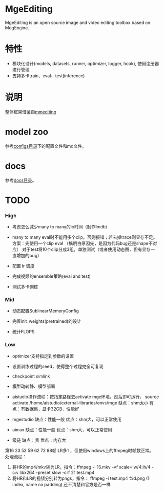 # MgeEditing
MgeEditing is an open source image and video editing toolbox based on MegEngine.

# 特性
* 模块化设计(models, datasets, runner, optimizer, logger, hook), 使用注册器进行管理
* 支持多卡train、eval、test(inference)

# 说明
整体框架借鉴自[mmediting](https://github.com/open-mmlab/mmediting)  

# model zoo
参考[configs目录](https://github.com/Feynman1999/MgeEditing/tree/master/configs)下的配置文件和md文件。

# docs
参考[docs目录](https://github.com/Feynman1999/MgeEditing/tree/master/docs)。

# TODO

### High
* 考虑怎么减少many to many的io时间（制作lmdb）

* many to many eval时不能用多个clip，否则报错；若去掉trace则显存不足。方案：先使用一个clip eval （搞明白原因先，是因为代码bug还是shape不对应）
对于test将10个clip分成3组，单独测试（或者使用动态图，但有显存一直增加的bug）

* 配置 lr 调度

* 完成视频的ensemble策略(eval and test)

* 测试多卡训练

### Mid
* 动态配置SublinearMemoryConfig

* 完善init_weights(pretrained)的设计

* 统计FLOPS

### Low
* optimizer支持指定到参数的设置

* 设置训练过程的seed，使得整个过程完全可复现

* checkpoint simlink

* 模型动转静、模型部署


* aistudio操作流程：按指定路径去activate mge环境，然后即可运行。
source activate /home/aistudio/external-libraries/envs/mge
缺点：shm太小
有点：有数据集，显卡32GB，性能好

* mgestudio
缺点：性能一般
优点：shm大，可以正常使用

* aimax
缺点：性能一般
优点：shm大，可以正常使用

* 级链
缺点：贵
优点：内存大


第16 23 52 59 62 72 88帧 LR多1 ，但使用windows上的ffmpeg时帧数正常。
处理流程：
1. 将HR的mp4/mkv转为LR，指令：ffmpeg -i 16.mkv -vf scale=iw/4:ih/4 -c:v libx264 -preset slow -crf 21 test.mp4
2. 将HR和LR的视频分别转为pngs，指令： ffmpeg -i test.mp4  %d.png   (1 index, name no padding)
还不清楚和官方是否一样